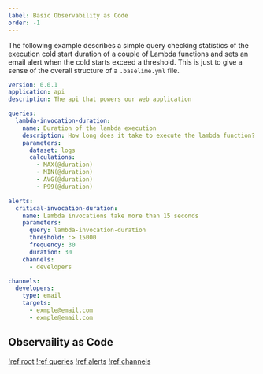 ```yaml
---
label: Basic Observability as Code
order: -1
---
```


The following example describes a simple query checking statistics of the execution cold start duration of a couple of Lambda functions and sets an email alert when the cold starts exceed a threshold. This is just to give a sense of the overall structure of a `.baselime.yml` file.


```yaml # :icon-code: .baselime.yml
version: 0.0.1
application: api
description: The api that powers our web application

queries:
  lambda-invocation-duration:
    name: Duration of the lambda execution
    description: How long does it take to execute the lambda function?
    parameters:
      dataset: logs
      calculations:
        - MAX(@duration)
        - MIN(@duration)
        - AVG(@duration)
        - P99(@duration)

alerts:
  critical-invocation-duration:
    name: Lambda invocations take more than 15 seconds
    parameters:
      query: lambda-invocation-duration
      threshold: :> 15000
      frequency: 30
      duration: 30
    channels:
      - developers

channels:
  developers:
    type: email
    targets:
      - exmple@email.com
      - exmple@email.com
```


## Observaility as Code

[!ref root](./reference/root.md)
[!ref queries](./reference/queries.md)
[!ref alerts](./reference/alerts.md)
[!ref channels](./reference/channels.md)
